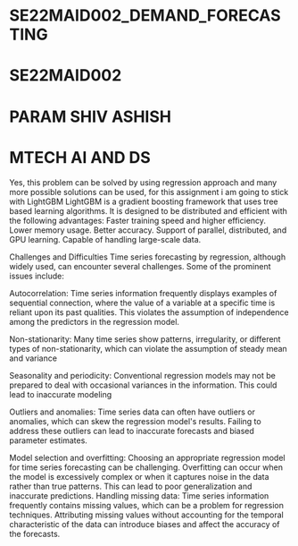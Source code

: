 # SE22MAID002_DEMAND_FORECASTING

# SE22MAID002

# PARAM SHIV ASHISH

# MTECH AI AND DS


Yes, this problem can be solved by using regression approach and many more possible solutions can be used, for this assignment i am going to stick with LightGBM
LightGBM is a gradient boosting framework that uses tree based learning algorithms. It is designed to be distributed and efficient with the following advantages:
Faster training speed and higher efficiency.
Lower memory usage.
Better accuracy.
Support of parallel, distributed, and GPU learning.
Capable of handling large-scale data.

Challenges and Difficulties
Time series forecasting by regression, although widely used, can encounter several challenges. Some of the prominent issues include:

Autocorrelation: Time series information frequently displays examples of sequential connection, where the value of a variable at a specific time is reliant upon its past qualities. This violates the assumption of independence among the predictors in the regression model.

Non-stationarity: Many time series show patterns, irregularity, or different types of non-stationarity, which can violate the assumption of steady mean and variance

Seasonality and periodicity: Conventional regression models may not be prepared to deal with occasional variances in the information. This could lead to inaccurate modeling 

Outliers and anomalies: Time series data can often have outliers or anomalies, which can skew the regression model's results. Failing to address these outliers can lead to inaccurate forecasts and biased parameter estimates.

Model selection and overfitting: Choosing an appropriate regression model for time series forecasting can be challenging. Overfitting can occur when the model is excessively complex or when it captures noise in the data rather than true patterns. This can lead to poor generalization and inaccurate predictions.
Handling missing data: Time series information frequently contains missing values, which can be a problem for regression techniques. Attributing missing values without accounting for the temporal characteristic of the data can introduce biases and affect the accuracy of the forecasts.


